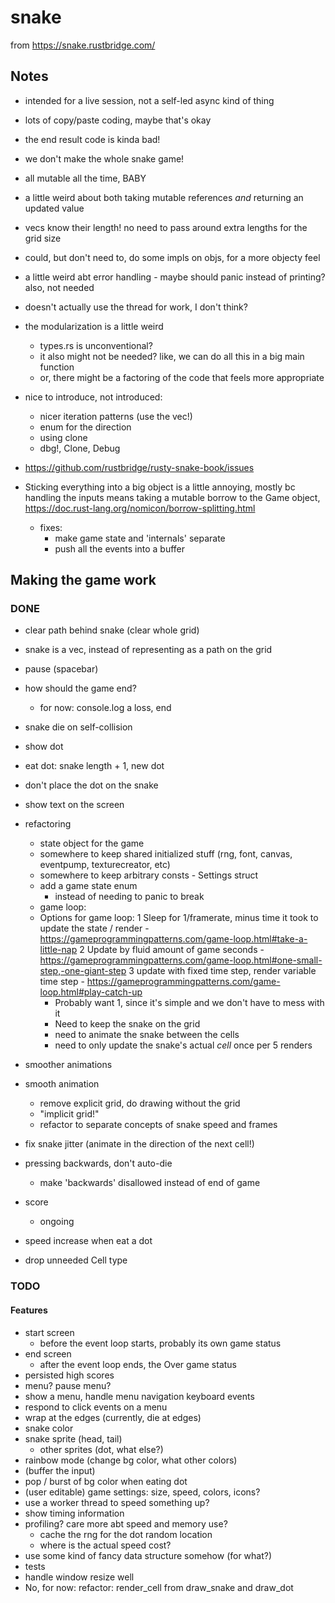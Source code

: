 # snake

from https://snake.rustbridge.com/

## Notes

- intended for a live session, not a self-led async kind of thing
- lots of copy/paste coding, maybe that's okay
- the end result code is kinda bad!
- we don't make the whole snake game!

- all mutable all the time, BABY
- a little weird about both taking mutable references _and_ returning an updated
    value
- vecs know their length! no need to pass around extra lengths for the grid size
- could, but don't need to, do some impls on objs, for a more objecty feel
- a little weird abt error handling
      - maybe should panic instead of printing? also, not needed
- doesn't actually use the thread for work, I don't think?
- the modularization is a little weird
  - types.rs is unconventional?
  - it also might not be needed? like, we can do all this in a big main function
  - or, there might be a factoring of the code that feels more appropriate

- nice to introduce, not introduced:
  - nicer iteration patterns (use the vec!)
  - enum for the direction
  - using clone
  - dbg!, Clone, Debug

- https://github.com/rustbridge/rusty-snake-book/issues

- Sticking everything into a big object is a little annoying, mostly bc handling
    the inputs means taking a mutable borrow to the Game object, https://doc.rust-lang.org/nomicon/borrow-splitting.html
    - fixes: 
      - make game state and 'internals' separate
      - push all the events into a buffer 

## Making the game work

### DONE
- clear path behind snake (clear whole grid)
- snake is a vec, instead of representing as a path on the grid
- pause (spacebar)
- how should the game end?
  - for now: console.log a loss, end
- snake die on self-collision
- show dot
- eat dot: snake length + 1, new dot
- don't place the dot on the snake
- show text on the screen

- refactoring
    - state object for the game
    - somewhere to keep shared initialized stuff (rng, font, canvas, eventpump,
        texturecreator, etc)
    - somewhere to keep arbitrary consts - Settings struct
    - add a game state enum
      - instead of needing to panic to break
    - game loop: 
    - Options for game loop: 
        1 Sleep for 1/framerate, minus time it took to update the state / render
          - https://gameprogrammingpatterns.com/game-loop.html#take-a-little-nap
        2 Update by fluid amount of game seconds
          - https://gameprogrammingpatterns.com/game-loop.html#one-small-step,-one-giant-step
        3 update with fixed time step, render variable time step
          - https://gameprogrammingpatterns.com/game-loop.html#play-catch-up
        - Probably want 1, since it's simple and we don't have to mess with it
        - Need to keep the snake on the grid
        - need to animate the snake between the cells
        - need to only update the snake's actual _cell_ once per 5 renders
- smoother animations
- smooth animation
    - remove explicit grid, do drawing without the grid
    - "implicit grid!"
    - refactor to separate concepts of snake speed and frames
- fix snake jitter (animate in the direction of the next cell!)
- pressing backwards, don't auto-die
  - make 'backwards' disallowed instead of end of game
- score
  - ongoing
- speed increase when eat a dot
- drop unneeded Cell type

### TODO

#### Features

- start screen
  - before the event loop starts, probably its own game status
- end screen
  - after the event loop ends, the Over game status
- persisted high scores
- menu? pause menu?
- show a menu, handle menu navigation keyboard events
- respond to click events on a menu
- wrap at the edges (currently, die at edges)
- snake color
- snake sprite (head, tail)
    - other sprites (dot, what else?)
- rainbow mode (change bg color, what other colors)
- (buffer the input) 
- pop / burst of bg color when eating dot
- (user editable) game settings: size, speed, colors, icons?
- use a worker thread to speed something up?
- show timing information
- profiling? care more abt speed and memory use?
  - cache the rng for the dot random location
  - where is the actual speed cost?
- use some kind of fancy data structure somehow (for what?)
- tests
- handle window resize well
- No, for now: refactor: render_cell from draw_snake and draw_dot
